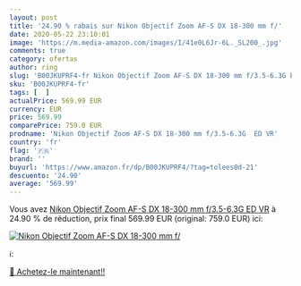```yaml
---
layout: post
title: '24.90 % rabais sur Nikon Objectif Zoom AF-S DX 18-300 mm f/'
date: 2020-05-22 23:10:01
image: 'https://m.media-amazon.com/images/I/41e0L6Jr-6L._SL200_.jpg'
comments: true
category: ofertas
author: ring
slug: 'B00JKUPRF4-fr Nikon Objectif Zoom AF-S DX 18-300 mm f/3.5-6.3G ED VR'
sku: 'B00JKUPRF4-fr'
tags: [  ]
actualPrice: 569.99 EUR
currency: EUR
price: 569.99
comparePrice: 759.0 EUR
prodname: 'Nikon Objectif Zoom AF-S DX 18-300 mm f/3.5-6.3G  ED VR'
country: 'fr'
flag: '🇫🇷'
brand: ''
buyurl: 'https://www.amazon.fr/dp/B00JKUPRF4/?tag=tolees0d-21'
descuento: '24.90'
average: '569.99'
---
```


Vous avez [Nikon Objectif Zoom AF-S DX 18-300 mm f/3.5-6.3G  ED VR](https://www.amazon.fr/dp/B00JKUPRF4/?tag=tolees0d-21)  à  24.90 % de réduction, prix final  569.99 EUR (original: 759.0 EUR) ici:

[![Nikon Objectif Zoom AF-S DX 18-300 mm f/](https://m.media-amazon.com/images/I/41e0L6Jr-6L._SL200_.jpg)](https://www.amazon.fr/dp/B00JKUPRF4/?tag=tolees0d-21)

ℹ️:


[🛒 Achetez-le maintenant!!](https://www.amazon.fr/dp/B00JKUPRF4/?tag=tolees0d-21)

